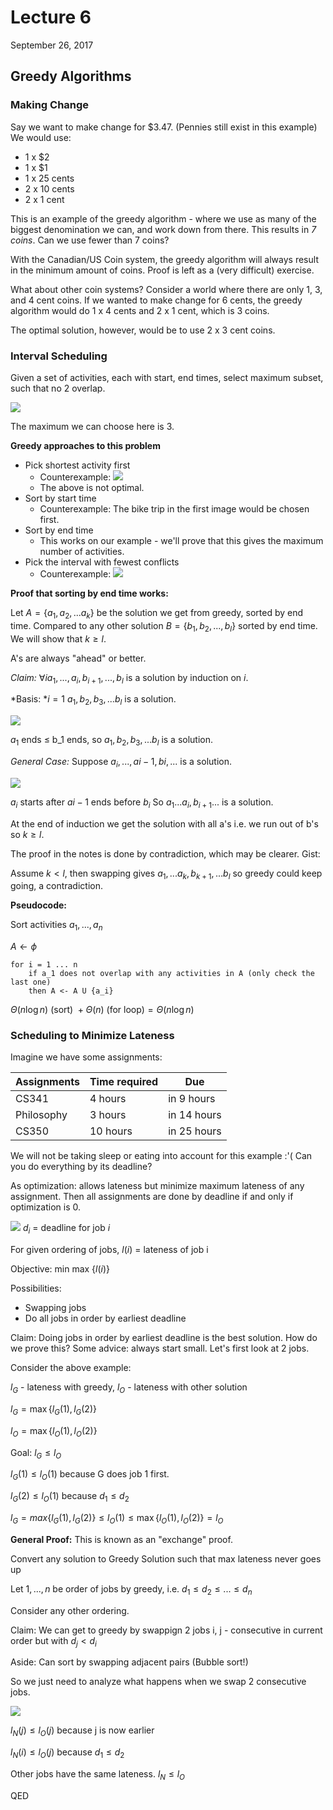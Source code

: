# Lecture 6
September 26, 2017

## Greedy Algorithms

### Making Change

Say we want to make change for $3.47. (Pennies still exist in this example) We would use:
*  1 x $2
*  1 x $1
*  1 x 25 cents
*  2 x 10 cents
*  2 x 1 cent

This is an example of the greedy algorithm - where we use as many of the biggest denomination we can, and work down from there. This results in *7 coins*. Can we use fewer than 7 coins?

With the Canadian/US Coin system, the greedy algorithm will always result in the minimum amount of coins. Proof is left as a (very difficult) exercise.

What about other coin systems? Consider a world where there are only 1, 3, and 4 cent coins. If we wanted to make change for 6 cents, the greedy algorithm would do 1 x 4 cents and 2 x 1 cent, which is 3 coins.

The optimal solution, however, would be to use 2 x 3 cent coins.


### Interval Scheduling

Given a set of activities, each with start, end times, select maximum subset, such that no 2 overlap.

![](https://i.imgur.com/8OjVEVg.png)

The maximum we can choose here is 3.

**Greedy approaches to this problem**
* Pick shortest activity first
	* Counterexample: ![](https://i.imgur.com/5WwiRVs.png)
	* The above is not optimal.
* Sort by start time
	* Counterexample: The bike trip in the first image would be chosen first.
* Sort by end time
	* This works on our example - we'll prove that this gives the maximum number of activities.
* Pick the interval with fewest conflicts
	* Counterexample: ![](https://i.imgur.com/Oh3wQQP.png)

**Proof that sorting by end time works:**

Let $A = \{a_1, a_2, ... a_k\}$ be the solution we get from greedy, sorted by end time. Compared to any other solution $B = \{b_1, b_2, ..., b_l\}$ sorted by end time. We will show that $k \geq l$.

A's are always "ahead" or better.

*Claim:* $\forall i a_1,  ..., a_i, b_{i+1}, ..., b_l$ is a solution by induction on $i$.

*Basis: *$i = 1$ $a_1, b_2, b_3, ... b_l$ is a solution.

![](https://i.imgur.com/Hs4eSzW.png)

$a_1$ ends $\leq$ b_1 ends, so $a_1, b_2, b_3, ... b_l$ is a solution.

*General Case:*
Suppose $a_i,...,a{i-1},b{i},...$ is a solution.

![](https://i.imgur.com/NxXVvxZ.png)

$a_i$ starts after $a{i-1}$ ends before $b_i$ So $a_1...a_i,b_{i+1}...$ is a solution.

At the end of induction we get the solution with all a's i.e. we run out of b's so $k \geq l$.

The proof in the notes is done by contradiction, which may be clearer. Gist:

Assume $k < l$, then swapping gives $a_1, ... a_k, b_{k+1}, ... b_l$ so greedy could keep going, a contradiction.

**Pseudocode:**

Sort activities $a_1, ..., a_n$

$A \leftarrow \phi$
```
for i = 1 ... n
	if a_1 does not overlap with any activities in A (only check the last one)
	then A <- A U {a_i}
```

$\Theta(n \log n) \text{ (sort) } + \Theta(n) \text{ (for loop)} = \Theta(n \log n)$

### Scheduling to Minimize Lateness

Imagine we have some assignments:

| Assignments       | Time required         | Due  |
| ------------- |-------------| -----|
| CS341      | 4 hours | in 9 hours |
| Philosophy | 3 hours |  in 14 hours |
| CS350      | 10 hours  |  in 25 hours |

We will not be taking sleep or eating into account for this example :'( Can you do everything by its deadline?

As optimization: allows lateness but minimize maximum lateness of any assignment. Then all assignments are done by deadline if and only if optimization is 0.

![](https://i.imgur.com/mZPzUI5.png) $d_i$ = deadline for job $i$

For given ordering of jobs, $l(i)$ = lateness of job i

Objective: min max $\{l(i)\}$

Possibilities:
* Swapping jobs
* Do all jobs in order by earliest deadline

Claim: Doing jobs in order by earliest deadline is the best solution. How do we prove this? Some advice: always start small. Let's first look at 2 jobs.

Consider the above example:

$l_G$ - lateness with greedy, $l_O$ - lateness with other solution

$l_G = \max \{l_G(1), l_G(2)\}$

$l_O = \max \{l_O(1), l_O(2)\}$

Goal: $l_G \leq l_O$

$l_G(1) \leq l_O(1)$ because G does job 1 first.

$l_G(2) \leq l_O(1)$ because $d_1 \leq d_2$

$l_G = max\{l_G(1), l_G(2)\} \leq l_O(1) \leq \max\{l_O(1), l_O(2)\} = l_O$

**General Proof:** This is known as an "exchange" proof.

Convert any solution to Greedy Solution such that max lateness never goes up

Let $1, ..., n$ be order of jobs by greedy, i.e. $d_1 \leq d_2 \leq ... \leq d_n$

Consider any other ordering.

Claim: We can get to greedy by swappign 2 jobs i, j - consecutive in current order but with $d_j < d_i$

Aside: Can sort by swapping adjacent pairs (Bubble sort!)

So we just need to analyze what happens when we swap 2 consecutive jobs.

![](https://i.imgur.com/gxFYtqg.png)

$l_N(j) \leq l_O(j)$ because j is now earlier

$l_N(i) \leq l_O(j)$ because $d_1 \leq d_2$

Other jobs have the same lateness. $l_N \leq l_O$

QED
